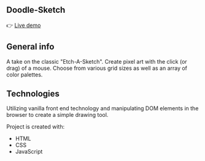## Doodle-Sketch

👉 [Live demo](https://okidokitokiloki.github.io/doodle-sketch/)

## General info
A take on the classic "Etch-A-Sketch". Create pixel art with the click (or drag) of a mouse. Choose from various grid sizes as well as an array of color palettes.
	
## Technologies
Utilizing vanilla front end technology and manipulating DOM elements in the browser to create a simple drawing tool. 

Project is created with:
* HTML
* CSS
* JavaScript
